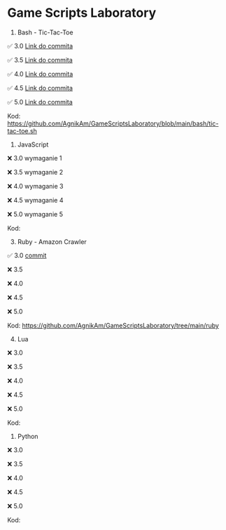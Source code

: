 # Game Scripts Laboratory

1. Bash - Tic-Tac-Toe

✅ 3.0 [Link do commita](https://github.com/AgnikAm/GameScriptsLaboratory/commit/5c8778b663e4b3644362580f5113e2c01850b7d6)

✅ 3.5 [Link do commita](https://github.com/AgnikAm/GameScriptsLaboratory/commit/5c8778b663e4b3644362580f5113e2c01850b7d6)

✅ 4.0 [Link do commita](https://github.com/AgnikAm/GameScriptsLaboratory/commit/5c8778b663e4b3644362580f5113e2c01850b7d6)

✅ 4.5 [Link do commita](https://github.com/AgnikAm/GameScriptsLaboratory/commit/5c8778b663e4b3644362580f5113e2c01850b7d6)

✅ 5.0 [Link do commita](https://github.com/AgnikAm/GameScriptsLaboratory/commit/5c8778b663e4b3644362580f5113e2c01850b7d6)

Kod: https://github.com/AgnikAm/GameScriptsLaboratory/blob/main/bash/tic-tac-toe.sh


1. JavaScript

❌ 3.0 wymaganie 1

❌ 3.5 wymaganie 2

❌ 4.0 wymaganie 3

❌ 4.5 wymaganie 4

❌ 5.0 wymaganie 5

Kod: 

3. Ruby - Amazon Crawler

✅ 3.0 [commit](https://github.com/AgnikAm/GameScriptsLaboratory/commit/38b88d300bad34669f2794120797cffe4edeb0d1)

❌ 3.5

❌ 4.0

❌ 4.5

❌ 5.0

Kod: https://github.com/AgnikAm/GameScriptsLaboratory/tree/main/ruby

4. Lua

❌ 3.0

❌ 3.5

❌ 4.0

❌ 4.5

❌ 5.0

Kod: 

1. Python

❌ 3.0

❌ 3.5

❌ 4.0

❌ 4.5

❌ 5.0

Kod:
